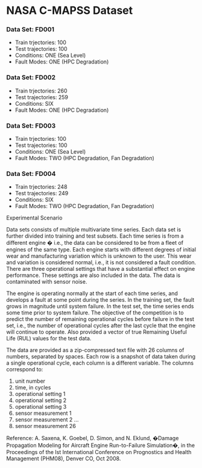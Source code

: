 # NASA C-MAPSS Dataset

### Data Set: FD001

- Train trjectories: 100
- Test trajectories: 100
- Conditions: ONE (Sea Level)
- Fault Modes: ONE (HPC Degradation)

### Data Set: FD002

- Train trjectories: 260
- Test trajectories: 259
- Conditions: SIX
- Fault Modes: ONE (HPC Degradation)

### Data Set: FD003

- Train trjectories: 100
- Test trajectories: 100
- Conditions: ONE (Sea Level)
- Fault Modes: TWO (HPC Degradation, Fan Degradation)

### Data Set: FD004

- Train trjectories: 248
- Test trajectories: 249
- Conditions: SIX
- Fault Modes: TWO (HPC Degradation, Fan Degradation)

Experimental Scenario

Data sets consists of multiple multivariate time series. Each data set is further divided into training and test subsets. Each time series is from a different engine � i.e., the data can be considered to be from a fleet of engines of the same type. Each engine starts with different degrees of initial wear and manufacturing variation which is unknown to the user. This wear and variation is considered normal, i.e., it is not considered a fault condition. There are three operational settings that have a substantial effect on engine performance. These settings are also included in the data. The data is contaminated with sensor noise.

The engine is operating normally at the start of each time series, and develops a fault at some point during the series. In the training set, the fault grows in magnitude until system failure. In the test set, the time series ends some time prior to system failure. The objective of the competition is to predict the number of remaining operational cycles before failure in the test set, i.e., the number of operational cycles after the last cycle that the engine will continue to operate. Also provided a vector of true Remaining Useful Life (RUL) values for the test data.

The data are provided as a zip-compressed text file with 26 columns of numbers, separated by spaces. Each row is a snapshot of data taken during a single operational cycle, each column is a different variable. The columns correspond to:

1. unit number
2. time, in cycles
3. operational setting 1
4. operational setting 2
5. operational setting 3
6. sensor measurement 1
7. sensor measurement 2
   ...
8. sensor measurement 26

Reference: A. Saxena, K. Goebel, D. Simon, and N. Eklund, �Damage Propagation Modeling for Aircraft Engine Run-to-Failure Simulation�, in the Proceedings of the Ist International Conference on Prognostics and Health Management (PHM08), Denver CO, Oct 2008.
